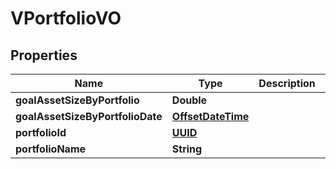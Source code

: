 
# VPortfolioVO

## Properties
Name | Type | Description | Notes
------------ | ------------- | ------------- | -------------
**goalAssetSizeByPortfolio** | **Double** |  |  [optional]
**goalAssetSizeByPortfolioDate** | [**OffsetDateTime**](OffsetDateTime.md) |  |  [optional]
**portfolioId** | [**UUID**](UUID.md) |  |  [optional]
**portfolioName** | **String** |  |  [optional]



